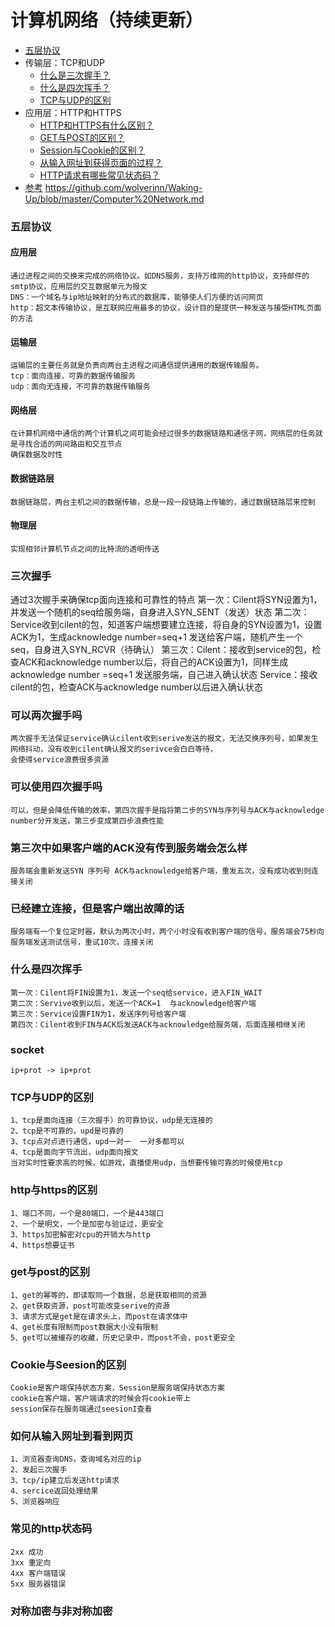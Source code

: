 # 计算机网络（持续更新）
<!-- GFM-TOC -->
* [五层协议](#五层协议)
* 传输层：TCP和UDP
    * [什么是三次握手？](#三次握手)
    * [什么是四次挥手？](#什么是四次挥手)
    * [TCP与UDP的区别](#TCP与UDP的区别)
* 应用层：HTTP和HTTPS
    * [HTTP和HTTPS有什么区别？](#http与https的区别)
    * [GET与POST的区别？](#get与post的区别)
    * [Session与Cookie的区别？](#Cookie与Seesion的区别)
    * [从输入网址到获得页面的过程？](#如何从输入网址到看到网页)
    * [HTTP请求有哪些常见状态码？](#常见的http状态码)
* [参考](#参考)
https://github.com/wolverinn/Waking-Up/blob/master/Computer%20Network.md
<!-- GFM-TOC -->
### 五层协议
#### 应用层
    通过进程之间的交换来完成的网络协议。如DNS服务，支持万维网的http协议，支持邮件的smtp协议，应用层的交互数据单元为报文
    DNS：一个域名与ip地址映射的分布式的数据库，能够使人们方便的访问网页
    http：超文本传输协议，是互联网应用最多的协议，设计目的是提供一种发送与接受HTML页面的方法
    
#### 运输层
    运输层的主要任务就是负责向两台主进程之间通信提供通用的数据传输服务。
    tcp：面向连接，可靠的数据传输服务
    udp：面向无连接，不可靠的数据传输服务

#### 网络层
    在计算机网络中通信的两个计算机之间可能会经过很多的数据链路和通信子网，网络层的任务就是寻找合适的网间路由和交互节点
    确保数据及时性
    
#### 数据链路层
    数据链路层，两台主机之间的数据传输，总是一段一段链路上传输的，通过数据链路层来控制

#### 物理层
    实现相邻计算机节点之间的比特流的透明传送


### 三次握手
   通过3次握手来确保tcp面向连接和可靠性的特点
   第一次：Cilent将SYN设置为1，并发送一个随机的seq给服务端，自身进入SYN_SENT（发送）状态
   第二次：Service收到cilent的包，知道客户端想要建立连接，将自身的SYN设置为1，设置ACK为1，生成acknowledge number=seq+1
   发送给客户端，随机产生一个seq，自身进入SYN_RCVR（待确认）
   第三次：Cilent：接收到service的包，检查ACK和acknowledge number以后，将自己的ACK设置为1，同样生成acknowledge number
   =seq+1 发送服务端，自己进入确认状态
          Service：接收cilent的包，检查ACK与acknowledge number以后进入确认状态
          
### 可以两次握手吗
    两次握手无法保证service确认cilent收到serive发送的报文，无法交换序列号，如果发生网络抖动，没有收到cilent确认报文的serivce会白白等待，
    会使得service浪费很多资源
    
### 可以使用四次握手吗
    可以，但是会降低传输的效率，第四次握手是指将第二步的SYN与序列号与ACK与acknowledge number分开发送，第三步变成第四步浪费性能
    
### 第三次中如果客户端的ACK没有传到服务端会怎么样
    服务端会重新发送SYN 序列号 ACK与acknowledge给客户端，重发五次，没有成功收到则连接关闭

### 已经建立连接，但是客户端出故障的话
    服务端有一个复位定时器，默认为两次小时，两个小时没有收到客户端的信号，服务端会75秒向服务端发送测试信号，重试10次，连接关闭
    
### 什么是四次挥手
    第一次：Cilent将FIN设置为1，发送一个seq给service，进入FIN_WAIT
    第二次：Servive收到以后，发送一个ACK=1  与acknowledge给客户端
    第三次：Service设置FIN为1，发送序列号给客户端
    第四次：Cilent收到FIN与ACK后发送ACK与acknowledge给服务端，后面连接相继关闭

### socket
    ip+prot -> ip+prot
    
### TCP与UDP的区别
    1、tcp是面向连接（三次握手）的可靠协议，udp是无连接的
    2、tcp是不可靠的，upd是可靠的
    3、tcp点对点进行通信，upd一对一  一对多都可以
    4、tcp是面向字节流出，udp面向报文
    当对实时性要求高的时候，如游戏，直播使用udp，当想要传输可靠的时候使用tcp
    
### http与https的区别
    1、端口不同，一个是80端口，一个是443端口
    2、一个是明文，一个是加密与验证过，更安全
    3、https加密解密对cpu的开销大与http
    4、https想要证书
    
### get与post的区别
    1、get的幂等的，即读取同一个数据，总是获取相同的资源
    2、get获取资源，post可能改变serive的资源
    3、请求方式是get是在请求头上，而post在请求体中
    4、get长度有限制而post数据大小没有限制
    5、get可以被缓存的收藏，历史记录中，而post不会，post更安全
    
### Cookie与Seesion的区别
    Cookie是客户端保持状态方案，Session是服务端保持状态方案
    cookie在客户端，客户端请求的时候会将cookie带上
    session保存在服务端通过seesionI查看

### 如何从输入网址到看到网页
    1、浏览器查询DNS，查询域名对应的ip
    2、发起三次握手
    3、tcp/ip建立后发送http请求
    4、sercice返回处理结果
    5、浏览器响应

### 常见的http状态码
    2xx 成功
    3xx 重定向
    4xx 客户端错误
    5xx 服务器错误

### 对称加密与非对称加密
    
